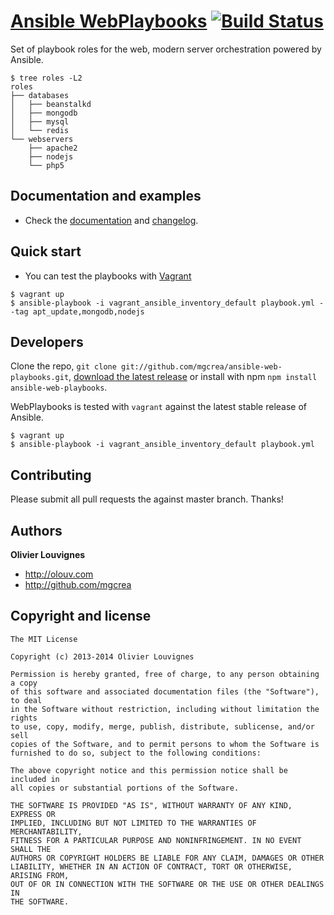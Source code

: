 # [Ansible WebPlaybooks](http://mgcrea.github.io/ansible-web-playbooks) [![Build Status](https://secure.travis-ci.org/mgcrea/ansible-web-playbooks.png?branch=master)](http://travis-ci.org/#!/mgcrea/ansible-web-playbooks)

Set of playbook roles for the web, modern server orchestration powered by Ansible.

>
    $ tree roles -L2
    roles
    ├── databases
    │   ├── beanstalkd
    │   ├── mongodb
    │   ├── mysql
    │   └── redis
    └── webservers
        ├── apache2
        ├── nodejs
        └── php5

## Documentation and examples

+ Check the [documentation](http://mgcrea.github.io/ansible-web-playbooks) and [changelog](https://github.com/mgcrea/ansible-web-playbooks/releases).



## Quick start

+ You can test the playbooks with [Vagrant](http://www.vagrantup.com/)

>
    $ vagrant up
    $ ansible-playbook -i vagrant_ansible_inventory_default playbook.yml --tag apt_update,mongodb,nodejs


## Developers

Clone the repo, `git clone git://github.com/mgcrea/ansible-web-playbooks.git`, [download the latest release](https://github.com/mgcrea/ansible-web-playbooks/zipball/master) or install with npm `npm install ansible-web-playbooks`.

WebPlaybooks is tested with `vagrant` against the latest stable release of Ansible.

>
    $ vagrant up
    $ ansible-playbook -i vagrant_ansible_inventory_default playbook.yml



## Contributing

Please submit all pull requests the against master branch. Thanks!



## Authors

**Olivier Louvignes**

+ http://olouv.com
+ http://github.com/mgcrea



## Copyright and license

    The MIT License

    Copyright (c) 2013-2014 Olivier Louvignes

    Permission is hereby granted, free of charge, to any person obtaining a copy
    of this software and associated documentation files (the "Software"), to deal
    in the Software without restriction, including without limitation the rights
    to use, copy, modify, merge, publish, distribute, sublicense, and/or sell
    copies of the Software, and to permit persons to whom the Software is
    furnished to do so, subject to the following conditions:

    The above copyright notice and this permission notice shall be included in
    all copies or substantial portions of the Software.

    THE SOFTWARE IS PROVIDED "AS IS", WITHOUT WARRANTY OF ANY KIND, EXPRESS OR
    IMPLIED, INCLUDING BUT NOT LIMITED TO THE WARRANTIES OF MERCHANTABILITY,
    FITNESS FOR A PARTICULAR PURPOSE AND NONINFRINGEMENT. IN NO EVENT SHALL THE
    AUTHORS OR COPYRIGHT HOLDERS BE LIABLE FOR ANY CLAIM, DAMAGES OR OTHER
    LIABILITY, WHETHER IN AN ACTION OF CONTRACT, TORT OR OTHERWISE, ARISING FROM,
    OUT OF OR IN CONNECTION WITH THE SOFTWARE OR THE USE OR OTHER DEALINGS IN
    THE SOFTWARE.
